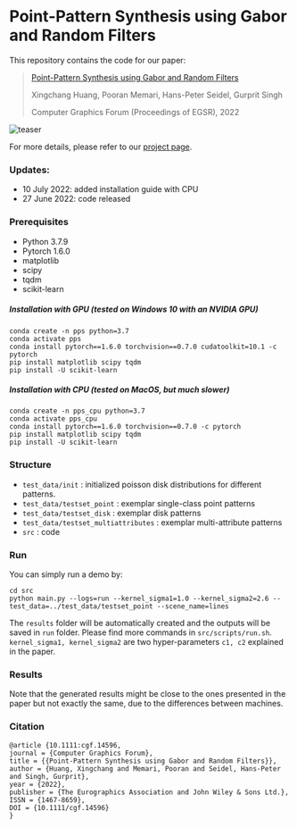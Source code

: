# Point-Pattern Synthesis using Gabor and Random Filters

This repository contains the code for our paper:

> [Point-Pattern Synthesis using Gabor and Random Filters](https://xchhuang.github.io/pps_gabor_random/paper.pdf)
>
> Xingchang Huang, Pooran Memari, Hans-Peter Seidel, Gurprit Singh
> 
> Computer Graphics Forum (Proceedings of EGSR), 2022

![teaser](teaser.png)

For more details, please refer to our [project page](https://xchhuang.github.io/pps_gabor_random/index.html).

### Updates:
* 10 July 2022: added installation guide with CPU
* 27 June 2022: code released

### Prerequisites
* Python 3.7.9
* Pytorch 1.6.0
* matplotlib
* scipy 
* tqdm
* scikit-learn

##### Installation with GPU (tested on Windows 10 with an NVIDIA GPU)
```
conda create -n pps python=3.7
conda activate pps
conda install pytorch==1.6.0 torchvision==0.7.0 cudatoolkit=10.1 -c pytorch
pip install matplotlib scipy tqdm
pip install -U scikit-learn
```

##### Installation with CPU (tested on MacOS, but much slower)
```
conda create -n pps_cpu python=3.7
conda activate pps_cpu
conda install pytorch==1.6.0 torchvision==0.7.0 -c pytorch
pip install matplotlib scipy tqdm
pip install -U scikit-learn
```


### Structure
* `test_data/init` : initialized poisson disk distributions for different patterns.
* `test_data/testset_point` : exemplar single-class point patterns
* `test_data/testset_disk` : exemplar disk patterns
* `test_data/testset_multiattributes` : exemplar multi-attribute patterns
* `src` : code

### Run

You can simply run a demo by: 
```
cd src
python main.py --logs=run --kernel_sigma1=1.0 --kernel_sigma2=2.6 --test_data=../test_data/testset_point --scene_name=lines
```

The `results` folder will be automatically created and the outputs will be saved in `run` folder. Please find more commands in `src/scripts/run.sh`. `kernel_sigma1, kernel_sigma2` are two hyper-parameters `c1, c2` explained in the paper.

### Results
Note that the generated results might be close to the ones presented in the paper but not exactly the same, due to the differences between machines.

### Citation
```
@article {10.1111:cgf.14596,
journal = {Computer Graphics Forum},
title = {{Point-Pattern Synthesis using Gabor and Random Filters}},
author = {Huang, Xingchang and Memari, Pooran and Seidel, Hans-Peter and Singh, Gurprit},
year = {2022},
publisher = {The Eurographics Association and John Wiley & Sons Ltd.},
ISSN = {1467-8659},
DOI = {10.1111/cgf.14596}
}
```
